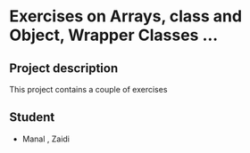 # Exercises on Arrays, class and Object, Wrapper Classes ...

## Project description 

This project contains a couple of exercises 

## Student 

- Manal , Zaidi
